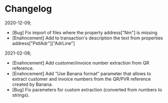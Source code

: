 # Changelog

2020-12-09; 
 * [Bug] Fix import of files where the property address["Nm"] is missing
 * [Enahncement] Add to transaction's description the text from properties address["PstlAdr"]["AdrLine"]

2021-02-08;
 * [Enahncement] Add customer/invoice number extraction from QR reference.
 * [Enahncement] Add "Use Banana format" parameter that allows to extract customer and invoice numbers from the QR/PVR reference created by Banana.
 * [Bug] Fix parameters for custom extraction (converted from numbers to strings).
